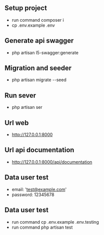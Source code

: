 ## Setup project
- run command composer i
- cp .env.example .env
## Generate api swagger
- php artisan l5-swagger:generate

## Migration and seeder
- php artisan migrate --seed

## Run sever
- php artisan ser

## Url web
- http://127.0.0.1:8000

## Url api documentation
- http://127.0.0.1:8000/api/documentation

## Data user test
- email: 'test@example.com'
- password: 12345678

## Data user test
- run command cp .env.example .env.testing
- run command php artisan test

